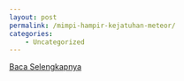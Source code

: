 ```yaml
---
layout: post
permalink: /mimpi-hampir-kejatuhan-meteor/
categories:
    - Uncategorized
---
```


[Baca Selengkapnya](/06)